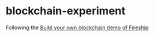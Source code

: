 # blockchain-experiment

Following the [Build your own blockchain demo of Fireship](https://www.youtube.com/watch?v=qF7dkrce-mQ)
